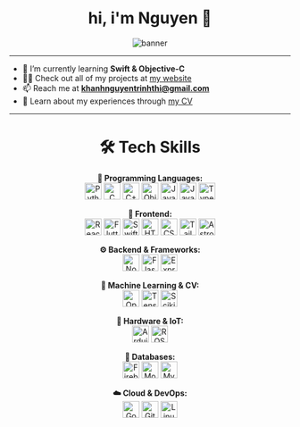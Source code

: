 <h1 align="center">hi, i'm Nguyen 👋</h1>

<div align="center">
  <img src="https://github.com/user-attachments/assets/14de5a79-adce-4294-a9bb-193620768c8d" alt="banner" />
</div>

---

- 🌱 I’m currently learning **Swift & Objective-C**
- 👨‍💻 Check out all of my projects at [my website](https://nguyen-trinhtk.github.io/)
- 📫 Reach me at **khanhnguyentrinhthi@gmail.com**
- 📄 Learn about my experiences through [my CV](https://nguyen-trinhtk.github.io/cv.html)

---

<h1 align="center">🛠️ Tech Skills</h1>

<div align="center">

**🧠 Programming Languages:**  
<img src="https://cdn.jsdelivr.net/gh/devicons/devicon/icons/python/python-original.svg" height="30" title="Python" />
<img src="https://cdn.jsdelivr.net/gh/devicons/devicon/icons/c/c-original.svg" height="30" title="C" />
<img src="https://cdn.jsdelivr.net/gh/devicons/devicon/icons/cplusplus/cplusplus-original.svg" height="30" title="C++" />
<img src="https://cdn.jsdelivr.net/gh/devicons/devicon/icons/objectivec/objectivec-plain.svg" height="30" title="Objective-C" />
<img src="https://cdn.jsdelivr.net/gh/devicons/devicon/icons/java/java-original.svg" height="30" title="Java" />
<img src="https://cdn.jsdelivr.net/gh/devicons/devicon/icons/javascript/javascript-original.svg" height="30" title="JavaScript" />
<img src="https://cdn.jsdelivr.net/gh/devicons/devicon/icons/typescript/typescript-original.svg" height="30" title="TypeScript" />

**🎨 Frontend:**  
<img src="https://cdn.jsdelivr.net/gh/devicons/devicon/icons/react/react-original.svg" height="30" title="React" />
<img src="https://cdn.jsdelivr.net/gh/devicons/devicon/icons/flutter/flutter-original.svg" height="30" title="Flutter" />
<img src="https://cdn.jsdelivr.net/gh/devicons/devicon/icons/swift/swift-original.svg" height="30" title="Swift" />
<img src="https://cdn.jsdelivr.net/gh/devicons/devicon/icons/html5/html5-original.svg" height="30" title="HTML5" />
<img src="https://cdn.jsdelivr.net/gh/devicons/devicon/icons/css3/css3-original.svg" height="30" title="CSS3" />
<img src="https://cdn.jsdelivr.net/gh/devicons/devicon/icons/tailwindcss/tailwindcss-original.svg" height="30" title="TailwindCSS" />
<img src="https://cdn.jsdelivr.net/gh/devicons/devicon/icons/astro/astro-original.svg" height="30" title="Astro" />

**⚙️ Backend & Frameworks:**  
<img src="https://cdn.jsdelivr.net/gh/devicons/devicon/icons/nodejs/nodejs-original.svg" height="30" title="Node.js" />
<img src="https://cdn.jsdelivr.net/gh/devicons/devicon/icons/flask/flask-original.svg" height="30" title="Flask" />
<img src="https://cdn.jsdelivr.net/gh/devicons/devicon/icons/express/express-original.svg" height="30" title="Express" />

**🧪 Machine Learning & CV:**  
<img src="https://cdn.jsdelivr.net/gh/devicons/devicon/icons/opencv/opencv-original.svg" height="30" title="OpenCV" />
<img src="https://cdn.jsdelivr.net/gh/devicons/devicon/icons/tensorflow/tensorflow-original.svg" height="30" title="TensorFlow" />
<img src="https://cdn.jsdelivr.net/gh/devicons/devicon/icons/scikitlearn/scikitlearn-original.svg" height="30" title="Scikit-Learn" />

**🔧 Hardware & IoT:**  
<img src="https://cdn.jsdelivr.net/gh/devicons/devicon/icons/arduino/arduino-original.svg" height="30" title="Arduino" />
<img src="https://cdn.jsdelivr.net/gh/devicons/devicon/icons/ros/ros-original.svg" height="30" title="ROS" />

**💾 Databases:**  
<img src="https://cdn.jsdelivr.net/gh/devicons/devicon/icons/firebase/firebase-plain.svg" height="30" title="Firebase" />
<img src="https://cdn.jsdelivr.net/gh/devicons/devicon/icons/mongodb/mongodb-original.svg" height="30" title="MongoDB" />
<img src="https://cdn.jsdelivr.net/gh/devicons/devicon/icons/mysql/mysql-original.svg" height="30" title="MySQL" />

**☁️ Cloud & DevOps:**  
<img src="https://cdn.jsdelivr.net/gh/devicons/devicon/icons/googlecloud/googlecloud-original.svg" height="30" title="Google Cloud" />
<img src="https://cdn.jsdelivr.net/gh/devicons/devicon/icons/git/git-original.svg" height="30" title="Git" />
<img src="https://cdn.jsdelivr.net/gh/devicons/devicon/icons/linux/linux-original.svg" height="30" title="Linux" />

</div>
